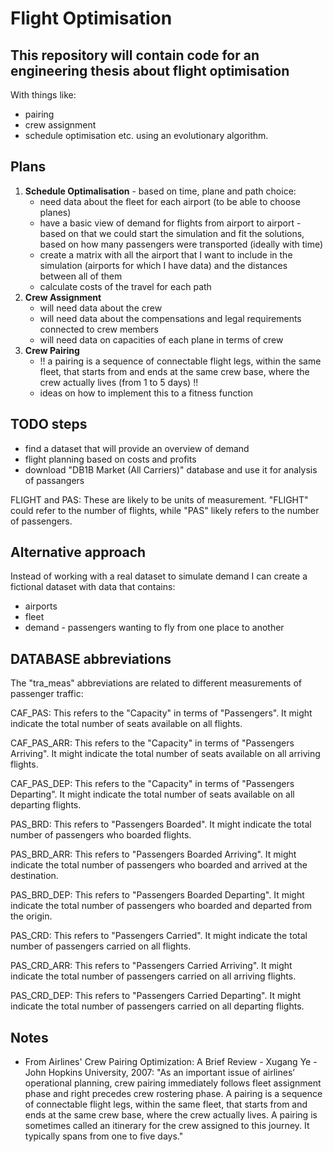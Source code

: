 # Flight Optimisation

## This repository will contain code for an engineering thesis about flight optimisation

With things like:

- pairing
- crew assignment
- schedule optimisation
etc. using an evolutionary algorithm.

## Plans

1. **Schedule Optimalisation** - based on time, plane and path choice:
    - need data about the fleet for each airport (to be able to choose planes)
    - have a basic view of demand for flights from airport to airport - based on that we could start the simulation and fit the solutions, based on how many passengers were transported (ideally with time)
    - create a matrix with all the airport that I want to include in the simulation (airports for which I have data) and the distances between all of them
    - calculate costs of the travel for each path
2. **Crew Assignment**
    - will need data about the crew
    - will need data about the compensations and legal requirements connected to crew members
    - will need data on capacities of each plane in terms of crew
3. **Crew Pairing**
    - !! a pairing is a sequence of connectable flight legs, within the same fleet, that starts from and ends at the same crew base, where the crew actually lives (from 1 to 5 days) !!
    - ideas on how to implement this to a fitness function

## TODO steps

- find a dataset that will provide an overview of demand
- flight planning based on costs and profits
- download "DB1B Market (All Carriers)" database and use it for analysis of passangers

FLIGHT and PAS: These are likely to be units of measurement. "FLIGHT" could refer to the number of flights, while "PAS" likely refers to the number of passengers.

## Alternative approach

Instead of working with a real dataset to simulate demand I can create a fictional dataset with data that contains:

- airports
- fleet
- demand - passengers wanting to fly from one place to another

## DATABASE abbreviations

The "tra_meas" abbreviations are related to different measurements of passenger traffic:

CAF_PAS: This refers to the "Capacity" in terms of "Passengers". It might indicate the total number of seats available on all flights.

CAF_PAS_ARR: This refers to the "Capacity" in terms of "Passengers Arriving". It might indicate the total number of seats available on all arriving flights.

CAF_PAS_DEP: This refers to the "Capacity" in terms of "Passengers Departing". It might indicate the total number of seats available on all departing flights.

PAS_BRD: This refers to "Passengers Boarded". It might indicate the total number of passengers who boarded flights.

PAS_BRD_ARR: This refers to "Passengers Boarded Arriving". It might indicate the total number of passengers who boarded and arrived at the destination.

PAS_BRD_DEP: This refers to "Passengers Boarded Departing". It might indicate the total number of passengers who boarded and departed from the origin.

PAS_CRD: This refers to "Passengers Carried". It might indicate the total number of passengers carried on all flights.

PAS_CRD_ARR: This refers to "Passengers Carried Arriving". It might indicate the total number of passengers carried on all arriving flights.

PAS_CRD_DEP: This refers to "Passengers Carried Departing". It might indicate the total number of passengers carried on all departing flights.

## Notes

- From Airlines' Crew Pairing Optimization: A Brief Review - Xugang Ye - John Hopkins University, 2007:
"As an important issue of airlines’ operational planning, crew pairing immediately follows fleet assignment phase and right precedes crew rostering phase. A pairing is a sequence of connectable flight legs, within the same fleet, that starts from and ends at the same crew base, where the crew actually lives. A pairing is sometimes called an itinerary for the crew assigned to this journey. It typically spans from one to five days."
